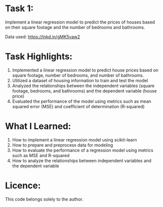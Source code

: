 # Task 1:
Implement a linear regression model to predict the prices of houses based on their square footage and the number of bedrooms and bathrooms.

Data used: https://lnkd.in/gMK5vaw2

# Task Highlights:
1. Implemented a linear regression model to predict house prices based on square footage, number of bedrooms, and number of bathrooms.
2. Utilized a dataset of housing information to train and test the model
3. Analyzed the relationships between the independent variables (square footage, bedrooms, and bathrooms) and the dependent variable (house price)
4. Evaluated the performance of the model using metrics such as mean squared error (MSE) and coefficient of determination (R-squared)

# What I Learned:
1. How to implement a linear regression model using scikit-learn
2. How to prepare and preprocess data for modeling
3. How to evaluate the performance of a regression model using metrics such as MSE and R-squared
4. How to analyze the relationships between independent variables and the dependent variable

# Licence:
This code belongs solely to the author.